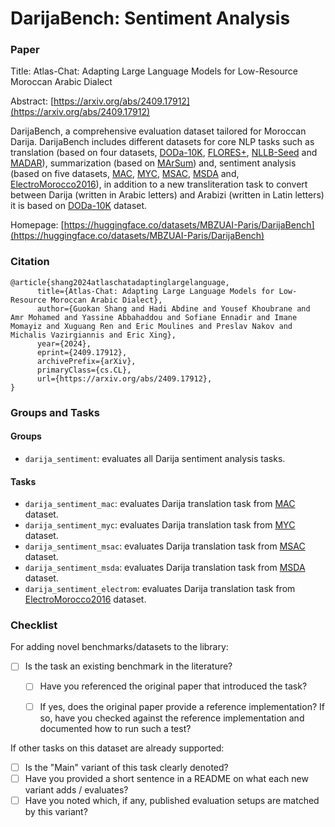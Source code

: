 # DarijaBench: Sentiment Analysis

### Paper

Title: Atlas-Chat: Adapting Large Language Models for Low-Resource Moroccan Arabic Dialect

Abstract: [https://arxiv.org/abs/2409.17912](https://arxiv.org/abs/2409.17912)

DarijaBench, a comprehensive evaluation dataset tailored for Moroccan Darija. DarijaBench includes different datasets for core NLP tasks such as translation (based on four datasets, [DODa-10K](https://huggingface.co/datasets/MBZUAI-Paris/DODa-10K), [FLORES+](https://github.com/openlanguagedata/flores), [NLLB-Seed](https://github.com/openlanguagedata/seed) and [MADAR](https://sites.google.com/nyu.edu/madar/)), summarization (based  on [MArSum](https://github.com/KamelGaanoun/MoroccanSummarization)) and, sentiment analysis (based on five datasets, [MAC](https://github.com/LeMGarouani/MAC), [MYC](https://github.com/MouadJb/MYC), [MSAC](https://hal.science/hal-03670346/document), [MSDA](https://cc.um6p.ma/cc_datasets) and, [ElectroMorocco2016](https://github.com/sentiprojects/ElecMorocco2016)), in addition to a new transliteration task to convert between Darija (written in Arabic letters) and Arabizi (written in Latin letters) it is based on [DODa-10K](https://huggingface.co/datasets/MBZUAI-Paris/DODa-10K) dataset.


Homepage: [https://huggingface.co/datasets/MBZUAI-Paris/DarijaBench](https://huggingface.co/datasets/MBZUAI-Paris/DarijaBench)


### Citation

```
@article{shang2024atlaschatadaptinglargelanguage,
      title={Atlas-Chat: Adapting Large Language Models for Low-Resource Moroccan Arabic Dialect}, 
      author={Guokan Shang and Hadi Abdine and Yousef Khoubrane and Amr Mohamed and Yassine Abbahaddou and Sofiane Ennadir and Imane Momayiz and Xuguang Ren and Eric Moulines and Preslav Nakov and Michalis Vazirgiannis and Eric Xing},
      year={2024},
      eprint={2409.17912},
      archivePrefix={arXiv},
      primaryClass={cs.CL},
      url={https://arxiv.org/abs/2409.17912}, 
}
```

### Groups and Tasks

#### Groups

* `darija_sentiment`: evaluates all Darija sentiment analysis tasks.

#### Tasks

* `darija_sentiment_mac`: evaluates Darija translation task from [MAC](https://github.com/LeMGarouani/MAC) dataset.
* `darija_sentiment_myc`: evaluates Darija translation task from [MYC](https://github.com/MouadJb/MYC) dataset.
* `darija_sentiment_msac`: evaluates Darija translation task from [MSAC](https://hal.science/hal-03670346/document) dataset.
* `darija_sentiment_msda`: evaluates Darija translation task from [MSDA](https://cc.um6p.ma/cc_datasets) dataset.
* `darija_sentiment_electrom`: evaluates Darija translation task from [ElectroMorocco2016](https://github.com/sentiprojects/ElecMorocco2016) dataset.

### Checklist

For adding novel benchmarks/datasets to the library:
* [ ] Is the task an existing benchmark in the literature?
  * [ ] Have you referenced the original paper that introduced the task?
  * [ ] If yes, does the original paper provide a reference implementation? If so, have you checked against the reference implementation and documented how to run such a test?


If other tasks on this dataset are already supported:
* [ ] Is the "Main" variant of this task clearly denoted?
* [ ] Have you provided a short sentence in a README on what each new variant adds / evaluates?
* [ ] Have you noted which, if any, published evaluation setups are matched by this variant?
